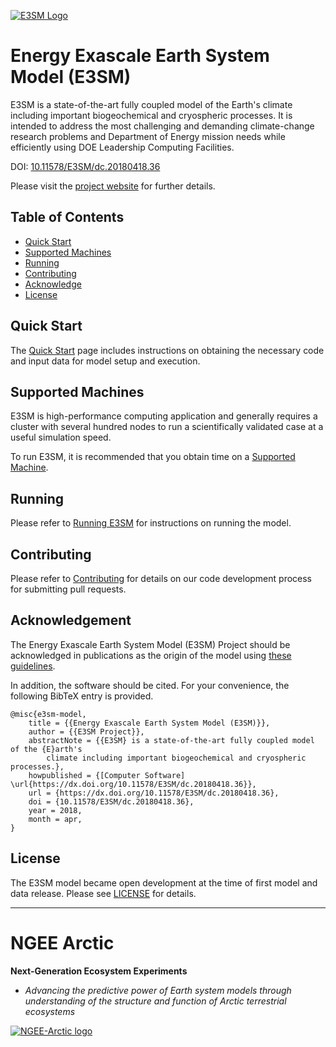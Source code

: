 [![E3SM Logo](https://e3sm.org/wp-content/themes/e3sm/assets/images/e3sm-logo.png)](https://e3sm.org)

Energy Exascale Earth System Model (E3SM)
================================================================================

E3SM is a state-of-the-art fully coupled model of the Earth's climate including
important biogeochemical and cryospheric processes. It is intended to address
the most challenging and demanding climate-change research problems and
Department of Energy mission needs while efficiently using DOE Leadership
Computing Facilities.  

DOI: [10.11578/E3SM/dc.20180418.36](http://dx.doi.org/10.11578/E3SM/dc.20180418.36)

Please visit the [project website](https://e3sm.org) for further details.

Table of Contents 
--------------------------------------------------------------------------------
- [Quick Start](#quickstart)
- [Supported Machines](#supportedmachines)
- [Running](#running)
- [Contributing](#contributing)
- [Acknowledge](#acknowledge)
- [License](#license)

Quick Start
--------------------------------------------------------------------------------
The [Quick Start](https://e3sm.org/model/running-e3sm/e3sm-quick-start/) page 
includes instructions on obtaining the necessary code and input data for model 
setup and execution.

Supported Machines 
--------------------------------------------------------------------------------
E3SM is high-performance computing application and generally requires a cluster
with several hundred nodes to run a scientifically validated case at a useful
simulation speed.

To run E3SM, it is recommended that you obtain time on a 
[Supported Machine](https://e3sm.org/model/running-e3sm/supported-machines/).

Running
--------------------------------------------------------------------------------
Please refer to [Running E3SM](https://e3sm.org/model/running-e3sm/) 
 for instructions on running the model. 

Contributing
--------------------------------------------------------------------------------
Please refer to [Contributing](CONTRIBUTING.md) for details on our code development
process for submitting pull requests.

Acknowledgement
--------------------------------------------------------------------------------
The Energy Exascale Earth System Model (E3SM) Project should be acknowledged in
publications as the origin of the model using
[these guidelines](https://e3sm.org/resources/policies/acknowledge-e3sm/).

In addition, the software should be cited.  For your convenience,
the following BibTeX entry is provided.
```TeX
@misc{e3sm-model,
	title = {{Energy Exascale Earth System Model (E3SM)}},
	author = {{E3SM Project}},
	abstractNote = {{E3SM} is a state-of-the-art fully coupled model of the {E}arth's 
		climate including important biogeochemical and cryospheric processes.},
	howpublished = {[Computer Software] \url{https://dx.doi.org/10.11578/E3SM/dc.20180418.36}},
	url = {https://dx.doi.org/10.11578/E3SM/dc.20180418.36},
	doi = {10.11578/E3SM/dc.20180418.36},
	year = 2018,
	month = apr,
}
```

License
--------------------------------------------------------------------------------
The E3SM model became open development at the time of first model and data release.
Please see [LICENSE](LICENSE) for details.


--------------------------------------------------------------------------------
# NGEE Arctic
**Next-Generation Ecosystem Experiments**
* *Advancing the predictive power of Earth system models through understanding of the structure and function of Arctic terrestrial ecosystems*

[![NGEE-Arctic logo](https://ngee-arctic.ornl.gov/sites/default/files/img/site-logo.png)](https://ngee-arctic.ornl.gov)

